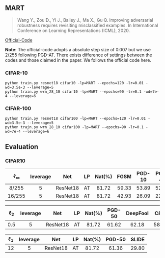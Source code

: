 

## MART


> Wang Y., Zou D., Yi J., Bailey J., Ma X., Gu Q. Improving adversarial robustness requires revisiting misclassified examples. In International Conference on Learning Representations (ICML), 2020.

[Official-Code](https://github.com/YisenWang/MART)



**Note:** The official-code adopts a absolute step size of 0.007 but we use 2/255 following PGD-AT. There exists difference of settings between the codes and those claimed in the paper. We follows the official code here.

 

### CIFAR-10

    python train.py resnet18 cifar10 -lp=MART --epochs=120 -lr=0.01 -wd=3.5e-3 --leverage=5
    python train.py wrn_28_10 cifar10 -lp=MART --epochs=90 -lr=0.1 -wd=7e-4 --leverage=6

### CIFAR-100

    python train.py resnet18 cifar100 -lp=MART --epochs=120 -lr=0.01 -wd=3.5e-3 --leverage=5
    python train.py wrn_28_10 cifar100 -lp=MART --epochs=90 -lr=0.1 -wd=7e-4 --leverage=6



## Evaluation

### CIFAR10



| $\ell_{\infty}$ | leverage |   Net    |  LP  | Nat(%) | FGSM  | PGD-10 | PGD-40 | DeepFool |  AA   |
| :-------------: | :------: | :------: | :--: | :----: | :---: | :----: | :----: | :------: | :---: |
|      8/255      |    5     | ResNet18 |  AT  | 81.72  | 59.33 | 53.89  | 52.97  |  53.95   | 47.76 |
|     16/255      |    5     | ResNet18 |  AT  | 81.72  | 42.93 | 26.09  | 22.67  |  33.45   | 13.23 |





| $\ell_2$ | leverage |   Net    |  LP  | Nat(%) | PGD-50 | DeepFool |  C&W  |  AA   |
| :------: | :------: | :------: | :--: | :----: | :----: | :------: | :---: | :---: |
|   0.5    |    5     | ResNet18 |  AT  | 81.72  | 61.62  |  62.18   | 58.55 | 57.55 |




| $\ell_1$ | leverage |   Net    |  LP  | Nat(%) | PGD-50 | SLIDE |
| :------: | :------: | :------: | :--: | :----: | :----: | :---: |
|    12    |    5     | ResNet18 |  AT  | 81.72  | 61.36  | 29.80 |

